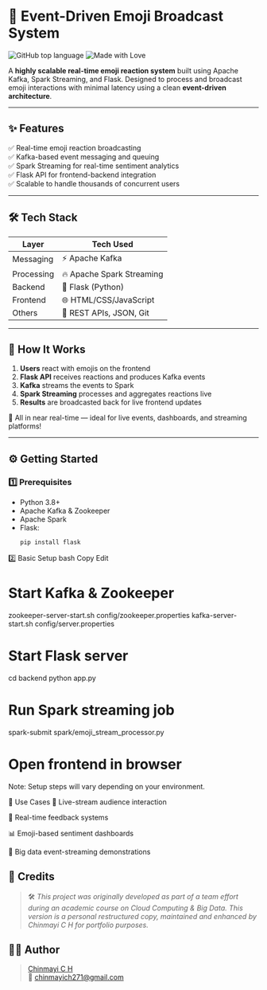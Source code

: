 # 🚀 Event-Driven Emoji Broadcast System

![GitHub top language](https://img.shields.io/github/languages/top/Chinmayi-ch/event-driven-emoji-system?color=blue)
![Made with Love](https://img.shields.io/badge/Made%20with-❤️-red)

A **highly scalable real-time emoji reaction system** built using Apache Kafka, Spark Streaming, and Flask. Designed to process and broadcast emoji interactions with minimal latency using a clean **event-driven architecture**.

---

## ✨ Features

✅ Real-time emoji reaction broadcasting  
✅ Kafka-based event messaging and queuing  
✅ Spark Streaming for real-time sentiment analytics  
✅ Flask API for frontend-backend integration  
✅ Scalable to handle thousands of concurrent users  

---

## 🛠️ Tech Stack

| Layer        | Tech Used                       |
|-------------|----------------------------------|
| Messaging   | ⚡ Apache Kafka                  |
| Processing  | 🔥 Apache Spark Streaming        |
| Backend     | 🐍 Flask (Python)                |
| Frontend    | 🌐 HTML/CSS/JavaScript           |
| Others      | 🧰 REST APIs, JSON, Git           |

---

## 🧪 How It Works

1. **Users** react with emojis on the frontend  
2. **Flask API** receives reactions and produces Kafka events  
3. **Kafka** streams the events to Spark  
4. **Spark Streaming** processes and aggregates reactions live  
5. **Results** are broadcasted back for live frontend updates  

📌 All in near real-time — ideal for live events, dashboards, and streaming platforms!

---

## ⚙️ Getting Started

### 1️⃣ Prerequisites
- Python 3.8+
- Apache Kafka & Zookeeper
- Apache Spark
- Flask:  
  ```bash
  pip install flask

2️⃣ Basic Setup
bash
Copy
Edit
# Start Kafka & Zookeeper
zookeeper-server-start.sh config/zookeeper.properties
kafka-server-start.sh config/server.properties

# Start Flask server
cd backend
python app.py

# Run Spark streaming job
spark-submit spark/emoji_stream_processor.py

# Open frontend in browser
Note: Setup steps will vary depending on your environment.

🧠 Use Cases
🎥 Live-stream audience interaction

🧪 Real-time feedback systems

📊 Emoji-based sentiment dashboards

🧠 Big data event-streaming demonstrations

## 🤝 Credits  
> 🛠️ *This project was originally developed as part of a team effort during an academic course on Cloud Computing & Big Data. This version is a personal restructured copy, maintained and enhanced by Chinmayi C H for portfolio purposes.*

## 👩‍💻 Author  
> [Chinmayi C H](https://github.com/Chinmayi-ch)  
> 📧 chinmayich271@gmail.com

